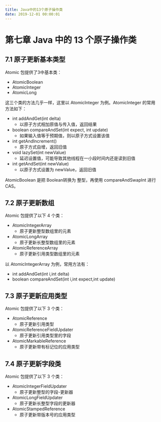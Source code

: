 ```yaml
---
title: Java中的13个原子操作类
date: 2019-12-01 00:00:01
---
```


# 第七章 Java 中的 13 个原子操作类

## 7.1 原子更新基本类型

Atomic 包提供了3中基本类：

- AtomicBoolean
- AtomicInteger
- AtomicLong

这三个类的方法几乎一样，这里以 AtomicInteger 为例。AtomicInteger 的常用方法如下：

- int addAndGet(int delta)
  - 以原子方式相加原值与传入值，返回结果
- boolean compareAndSet(int expect, int update)
  - 如果输入值等于预期值，则以原子方式设置该值
- int getAndIncrement()
  - 原子方式自增，返回旧值
- void lazySet(int newValue)
  - 延迟设置值，可能导致其他线程在一小段时间内还是读到旧值
- int getAndSet(int newValue)
  - 以原子方式设置为 newValue，返回旧值

AtomicBoolean 是把 Boolean转换为 整型，再使用 compareAndSwapInt 进行CAS。

## 7.2 原子更新数组

Atomic 包提供了以下 4 个类：

- AtomicIntegerArray
  - 原子更新整型数组里的元素
- AtomicLongArray
  - 原子更新长整型数组里的元素
- AtomicReferenceArray
  - 原子更新引用类型数组里的元素

以 AtomicIntegerArray 为例，常用方法有：

- int addAndGet(int i,int delta)
- boolean compareAndSet(int i,int expect,int update)

## 7.3 原子更新应用类型

Atomic 包提供了以下 3 个类：

- AtomicReference
  - 原子更新引用类型
- AtomicReferenceFieldUpdater
  - 原子更新引用类型里的字段
- AtomicMarkableReference
  - 原子更新带有标记位的应用类型

## 7.4 原子更新字段类

Atomic 包提供了以下 3 个类：

- AtomicIntegerFieldUpdater
  - 原子更新整型的字段-更新器
- AtomicLongFieldUpdater
  - 原子更新长整型字段的更新器
- AtomicStampedReference
  - 原子更新带版本号的应用类型